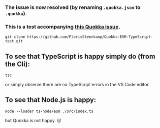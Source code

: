 ### The issue is now resolved (by renaming `.quokka.json` to `.quokka`).


### This is a test accompanying [this Quokka issue](https://github.com/wallabyjs/quokka/issues/713).

```cli
git clone https://github.com/FlorisSteenkamp/Quokka-ESM-TypeScript-test.git
```

## To see that TypeScript is happy simply do (from the Cli):

```cli
tsc
```

or simply observe there are no TypeScript errors in the VS Code editor.

## To see that Node.js is happy:

```cli
node --loader ts-node/esm ./src/index.ts
```

but Quokka is not happy. 😢

